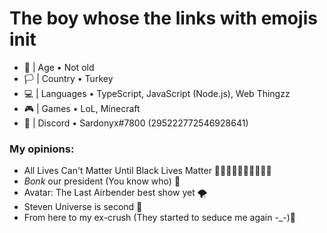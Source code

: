 # The boy whose the links with emojis init
- 🎂 | Age • Not old
- 🏳️ | Country • Turkey
- 💻 | Languages • TypeScript, JavaScript (Node.js), Web Thingzz
- 🎮 | Games • LoL, Minecraft
- 📧 | Discord • Sardonyx#7800 (295222772546928641)

### My opinions:
- All Lives Can't Matter Until Black Lives Matter ✊🏻✊🏼✊🏽✊🏾✊🏿
- *Bonk* our president (You know who) 🔨
- Avatar: The Last Airbender best show yet 🌪
- Steven Universe is second 🌸
- From here to my ex-crush (They started to seduce me again -_-)🍾
